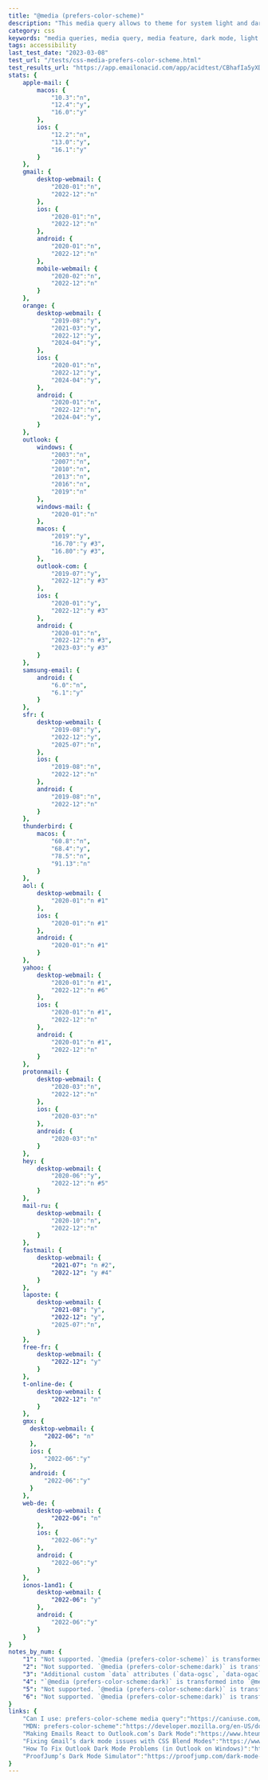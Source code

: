 ```yaml
---
title: "@media (prefers-color-scheme)"
description: "This media query allows to theme for system light and dark mode."
category: css
keywords: "media queries, media query, media feature, dark mode, light mode"
tags: accessibility
last_test_date: "2023-03-08"
test_url: "/tests/css-media-prefers-color-scheme.html"
test_results_url: "https://app.emailonacid.com/app/acidtest/CBhafIa5yXDRKQKbV442rVFISXim84wMgXaoCqVFD8VTe/list"
stats: {
    apple-mail: {
        macos: {
            "10.3":"n",
            "12.4":"y",
            "16.0":"y"
        },
        ios: {
            "12.2":"n",
			"13.0":"y",
            "16.1":"y"
        }
    },
    gmail: {
        desktop-webmail: {
            "2020-01":"n",
            "2022-12":"n"
        },
        ios: {
            "2020-01":"n",
            "2022-12":"n"
        },
        android: {
            "2020-01":"n",
            "2022-12":"n"
        },
        mobile-webmail: {
            "2020-02":"n",
            "2022-12":"n"
        }
    },
    orange: {
        desktop-webmail: {
            "2019-08":"y",
            "2021-03":"y",
            "2022-12":"y",
            "2024-04":"y",
        },
        ios: {
            "2020-01":"n",
            "2022-12":"y",
            "2024-04":"y",
        },
        android: {
            "2020-01":"n",
            "2022-12":"n",
            "2024-04":"y",
        }
    },
    outlook: {
        windows: {
            "2003":"n",
            "2007":"n",
            "2010":"n",
            "2013":"n",
            "2016":"n",
            "2019":"n"
        },
        windows-mail: {
            "2020-01":"n"
        },
        macos: {
            "2019":"y",
            "16.70":"y #3",
            "16.80":"y #3",
        },
        outlook-com: {
            "2019-07":"y",
            "2022-12":"y #3"
        },
        ios: {
            "2020-01":"y",
            "2022-12":"y #3"
        },
        android: {
            "2020-01":"n",
            "2022-12":"n #3",
            "2023-03":"y #3"
        }
    },
    samsung-email: {
        android: {
            "6.0":"n",
			"6.1":"y"
        }
    },
    sfr: {
        desktop-webmail: {
            "2019-08":"y",
            "2022-12":"y",
            "2025-07":"n",
        },
        ios: {
            "2019-08":"n",
            "2022-12":"n"
        },
        android: {
            "2019-08":"n",
            "2022-12":"n"
        }
    },
    thunderbird: {
        macos: {
            "60.8":"n",
            "68.4":"y",
            "78.5":"n",
            "91.13":"n"
        }
    },
    aol: {
        desktop-webmail: {
            "2020-01":"n #1"
        },
        ios: {
            "2020-01":"n #1"
        },
        android: {
            "2020-01":"n #1"
        }
    },
    yahoo: {
        desktop-webmail: {
            "2020-01":"n #1",
            "2022-12":"n #6"
        },
        ios: {
            "2020-01":"n #1",
            "2022-12":"n"
        },
        android: {
            "2020-01":"n #1",
            "2022-12":"n"
        }
    },
    protonmail: {
        desktop-webmail: {
            "2020-03":"n",
            "2022-12":"n"
        },
        ios: {
            "2020-03":"n"
        },
        android: {
            "2020-03":"n"
        }
    },
    hey: {
        desktop-webmail: {
            "2020-06":"y",
            "2022-12":"n #5"
        }
    },
    mail-ru: {
        desktop-webmail: {
            "2020-10":"n",
            "2022-12":"n"
        }
    },
    fastmail: {
        desktop-webmail: {
            "2021-07": "n #2",
            "2022-12": "y #4"
        }
    },
    laposte: {
        desktop-webmail: {
            "2021-08": "y",
            "2022-12": "y",
            "2025-07":"n",
        }
    },
    free-fr: {
        desktop-webmail: {
            "2022-12": "y"
        }
    },
    t-online-de: {
        desktop-webmail: {
            "2022-12": "n"
        }
    },
    gmx: {
      desktop-webmail: {
          "2022-06": "n"
      },
      ios: {
          "2022-06":"y"
      },
      android: {
          "2022-06":"y"
      }
	},
	web-de: {
		desktop-webmail: {
			"2022-06": "n"
		},
		ios: {
			"2022-06":"y"
		},
		android: {
			"2022-06":"y"
		}
	},
	ionos-1and1: {
		desktop-webmail: {
			"2022-06": "y"
		},
		android: {
			"2022-06":"y"
		}
	}
}
notes_by_num: {
    "1": "Not supported. `@media (prefers-color-scheme)` is transformed into `@media ( _filtered_a )`.",
    "2": "Not supported. `@media (prefers-color-scheme:dark)` is transformed into `@media none`.",
    "3": "Additional custom `data` attributes (`data-ogsc`, `data-ogac`, `data-ogsb`, `data-ogab`) are added when viewing an email in dark mode. See [this article](https://www.hteumeuleu.com/2021/emails-react-outlook-com-dark-mode/) for examples.",
    "4": "`@media (prefers-color-scheme:dark)` is transformed into `@media all` at run time if it applies.",
    "5": "Not supported. `@media (prefers-color-scheme:dark)` is transformed into `@media (false)`",
    "6": "Not supported. `@media (prefers-color-scheme:dark)` is transformed into `@media ()`"
}
links: {
    "Can I use: prefers-color-scheme media query":"https://caniuse.com/prefers-color-scheme",
    "MDN: prefers-color-scheme":"https://developer.mozilla.org/en-US/docs/Web/CSS/@media/prefers-color-scheme",
    "Making Emails React to Outlook.com’s Dark Mode":"https://www.hteumeuleu.com/2021/emails-react-outlook-com-dark-mode/",
    "Fixing Gmail’s dark mode issues with CSS Blend Modes":"https://www.hteumeuleu.com/2021/fixing-gmail-dark-mode-css-blend-modes/",
    "How To Fix Outlook Dark Mode Problems (in Outlook on Windows)":"https://webdesign.tutsplus.com/tutorials/how-to-fix-outlook-dark-mode-problems--cms-37718",
    "ProofJump’s Dark Mode Simulator":"https://proofjump.com/dark-mode-simulator/"
}
---
```

